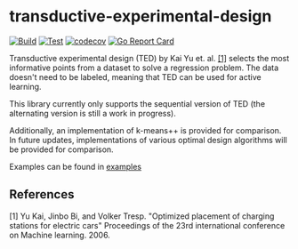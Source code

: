 # transductive-experimental-design

[![Build](https://github.com/h-waldschmidt/transductive-experimental-design/actions/workflows/build.yml/badge.svg)](https://github.com/h-waldschmidt/transductive-experimental-design/actions/workflows/build.yml)
[![Test](https://github.com/h-waldschmidt/transductive-experimental-design/actions/workflows/test.yml/badge.svg)](https://github.com/h-waldschmidt/transductive-experimental-design/actions/workflows/test.yml)
[![codecov](https://codecov.io/gh/h-waldschmidt/transductive/branch/main/graph/badge.svg?token=CJ4UBDX0C8)](https://codecov.io/gh/h-waldschmidt/transductive)
[![Go Report Card](https://goreportcard.com/badge/github.com/h-waldschmidt/transductive)](https://goreportcard.com/report/github.com/h-waldschmidt/transductive)

Transductive experimental design (TED) by Kai Yu et. al. [[1]](#1) selects the most informative points from a dataset to solve a regression problem.
The data doesn't need to be labeled, meaning that TED can be used for active learning.

This library currently only supports the sequential version of TED (the alternating version is still a work in progress). 

Additionally, an implementation of k-means++ is provided for comparison.
In future updates, implementations of various optimal design algorithms will be provided for comparison.

Examples can be found in [examples](https://github.com/h-waldschmidt/transductive/tree/main/examples)

## References

<a id="1">[1]</a> 
Yu Kai, Jinbo Bi, and Volker Tresp.
"Optimized placement of charging stations for electric cars"
Proceedings of the 23rd international conference on Machine learning. 2006.
